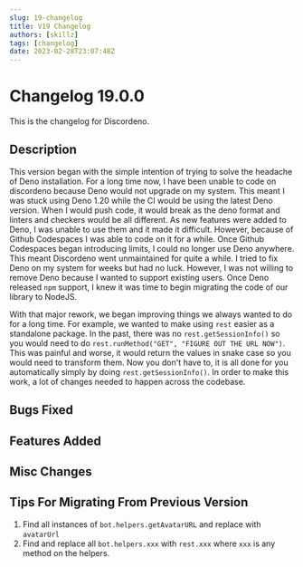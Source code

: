 ```yaml
---
slug: 19-changelog
title: V19 Changelog
authors: [skillz]
tags: [changelog]
date: 2023-02-28T23:07:48Z
---
```


# Changelog 19.0.0

This is the changelog for Discordeno.

<!-- truncate -->

## Description

This version began with the simple intention of trying to solve the headache of Deno installation. For a long time now, I have been unable to code on discordeno because Deno would not upgrade on my system. This meant I was stuck using Deno 1.20 while the CI would be using the latest Deno version. When I would push code, it would break as the deno format and linters and checkers would be all different. As new features were added to Deno, I was unable to use them and it made it difficult. However, because of Github Codespaces I was able to code on it for a while. Once Github Codespaces began introducing limits, I could no longer use Deno anywhere. This meant Discordeno went unmaintained for quite a while. I tried to fix Deno on my system for weeks but had no luck. However, I was not willing to remove Deno because I wanted to support existing users. Once Deno released `npm` support, I knew it was time to begin migrating the code of our library to NodeJS.

With that major rework, we began improving things we always wanted to do for a long time. For example, we wanted to make using `rest` easier as a standalone package. In the past, there was no `rest.getSessionInfo()` so you would need to do `rest.runMethod("GET", "FIGURE OUT THE URL NOW")`. This was painful and worse, it would return the values in snake case so you would need to transform them. Now you don't have to, it is all done for you automatically simply by doing `rest.getSessionInfo()`. In order to make this work, a lot of changes needed to happen across the codebase.

## Bugs Fixed

## Features Added

## Misc Changes

## Tips For Migrating From Previous Version

1. Find all instances of `bot.helpers.getAvatarURL` and replace with `avatarUrl`
2. Find and replace all `bot.helpers.xxx` with `rest.xxx` where `xxx` is any method on the helpers.
